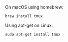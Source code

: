 On macOS using homebrew:
```
brew install tmux
```

Using apt-get on Linux:
```
sudo apt-get install tmux
```